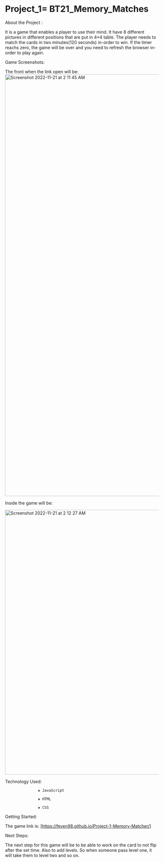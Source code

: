 # Project_1=  BT21_Memory_Matches 

About the Project : 

It is a game that enables a player to use their mind. It have 8 different pictures in different positions that are put in 4*4 table. The player needs to match the cards in two minutes(120 seconds) in-order to win. If the timer reachs zero, the game will be over and you need to refresh the browser in-order to play again.

Game Screenshots: 

The front when the link open will be:
<img width="1383" alt="Screenshot 2022-11-21 at 2 11 45 AM" src="https://user-images.githubusercontent.com/117063196/202988697-61c76bbb-1fba-47a2-b590-a92eda0a0a07.png">

Inside the game will be:

<img width="868" alt="Screenshot 2022-11-21 at 2 12 27 AM" src="https://user-images.githubusercontent.com/117063196/202988876-4dbc14b9-8dfd-4376-b776-1eaf6c30ddc7.png">


Technology Used:   

                   ❖ JavaScript
          
                   ❖ HTML

                   ❖ CSS

Getting Started: 

The game link is: [https://feven98.github.io/Project-1-Memory-Matcher/]   

Next Steps: 

The next step for this game will be to be able to work on the card to not flip after the set time. Also to add levels. So when someone pass level one, it will take them to level two and so on.


